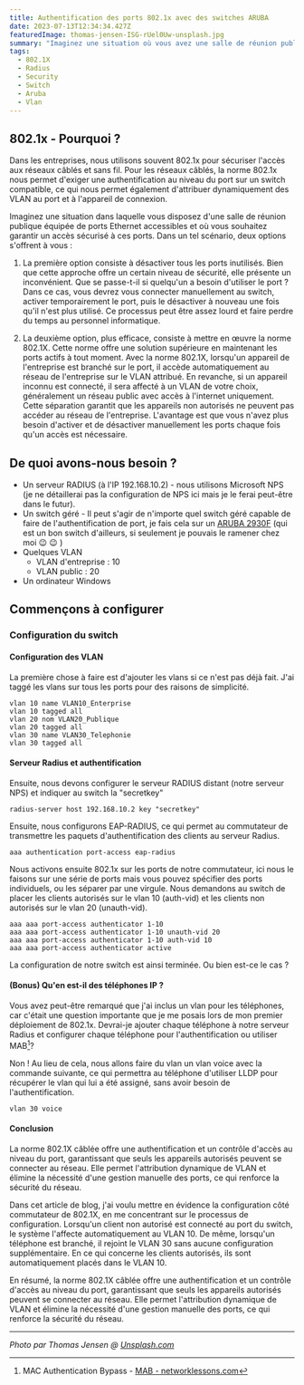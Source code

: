 ```yaml
---
title: Authentification des ports 802.1x avec des switches ARUBA
date: 2023-07-13T12:34:34.427Z
featuredImage: thomas-jensen-ISG-rUel0Uw-unsplash.jpg
summary: "Imaginez une situation où vous avez une salle de réunion publique équipée de ports Ethernet accessibles, et vous voulez assurer un accès sécurisé à ces ports. L'une des options est l'authentification de port 802.1X - Jetons un coup d'œil à la configuration du côté du switch."
tags:
  - 802.1X
  - Radius
  - Security
  - Switch
  - Aruba
  - Vlan
---
```

## 802.1x - Pourquoi ?

Dans les entreprises, nous utilisons souvent 802.1x pour sécuriser l'accès aux réseaux câblés et sans fil. Pour les réseaux câblés, la norme 802.1x nous permet d'exiger une authentification au niveau du port sur un switch compatible, ce qui nous permet également d'attribuer dynamiquement des VLAN au port et à l'appareil de connexion.

Imaginez une situation dans laquelle vous disposez d'une salle de réunion publique équipée de ports Ethernet accessibles et où vous souhaitez garantir un accès sécurisé à ces ports. Dans un tel scénario, deux options s'offrent à vous :

1. La première option consiste à désactiver tous les ports inutilisés. Bien que cette approche offre un certain niveau de sécurité, elle présente un inconvénient. Que se passe-t-il si quelqu'un a besoin d'utiliser le port ? Dans ce cas, vous devrez vous connecter manuellement au switch, activer temporairement le port, puis le désactiver à nouveau une fois qu'il n'est plus utilisé. Ce processus peut être assez lourd et faire perdre du temps au personnel informatique.

1. La deuxième option, plus efficace, consiste à mettre en œuvre la norme 802.1X. Cette norme offre une solution supérieure en maintenant les ports actifs à tout moment. Avec la norme 802.1X, lorsqu'un appareil de l'entreprise est branché sur le port, il accède automatiquement au réseau de l'entreprise sur le VLAN attribué. En revanche, si un appareil inconnu est connecté, il sera affecté à un VLAN de votre choix, généralement un réseau public avec accès à l'internet uniquement. Cette séparation garantit que les appareils non autorisés ne peuvent pas accéder au réseau de l'entreprise. L'avantage est que vous n'avez plus besoin d'activer et de désactiver manuellement les ports chaque fois qu'un accès est nécessaire.

## De quoi avons-nous besoin ?

* Un serveur RADIUS (à l'IP 192.168.10.2) - nous utilisons Microsoft NPS (je ne détaillerai pas la configuration de NPS ici mais je le ferai peut-être dans le futur).
* Un switch géré - Il peut s'agir de n'importe quel switch géré capable de faire de l'authentification de port, je fais cela sur un [ARUBA 2930F](https://www.arubanetworks.com/products/switches/access/2930f-series/) (qui est un bon switch d'ailleurs, si seulement je pouvais le ramener chez moi :wink: :wink: )
* Quelques VLAN
  * VLAN d'entreprise : 10
  * VLAN public : 20
* Un ordinateur Windows

## Commençons à configurer
### Configuration du switch
#### Configuration des VLAN

La première chose à faire est d'ajouter les vlans si ce n'est pas déjà fait. J'ai taggé les vlans sur tous les ports pour des raisons de simplicité.

```
vlan 10 name VLAN10_Enterprise
vlan 10 tagged all
vlan 20 nom VLAN20_Publique
vlan 20 tagged all
vlan 30 name VLAN30_Telephonie
vlan 30 tagged all
```

#### Serveur Radius et authentification 
Ensuite, nous devons configurer le serveur RADIUS distant (notre serveur NPS) et indiquer au switch la "secretkey"

```
radius-server host 192.168.10.2 key "secretkey"
```

Ensuite, nous configurons EAP-RADIUS, ce qui permet au commutateur de transmettre les paquets d'authentification des clients au serveur Radius.

```
aaa authentication port-access eap-radius
```

Nous activons ensuite 802.1x sur les ports de notre commutateur, ici nous le faisons sur une série de ports mais vous pouvez spécifier des ports individuels, ou les séparer par une virgule. Nous demandons au switch de placer les clients autorisés sur le vlan 10 (auth-vid) et les clients non autorisés sur le vlan 20 (unauth-vid).

```
aaa aaa port-access authenticator 1-10
aaa aaa port-access authenticator 1-10 unauth-vid 20
aaa aaa port-access authenticator 1-10 auth-vid 10
aaa aaa port-access authenticator active
```

La configuration de notre switch est ainsi terminée. Ou bien est-ce le cas ?

#### (Bonus) Qu'en est-il des téléphones IP ?

Vous avez peut-être remarqué que j'ai inclus un vlan pour les téléphones, car c'était une question importante que je me posais lors de mon premier déploiement de 802.1x. Devrai-je ajouter chaque téléphone à notre serveur Radius et configurer chaque téléphone pour l'authentification ou utiliser MAB[^MAB]?

[^MAB]: MAC Authentication Bypass - [MAB - networklessons.com](https://networklessons.com/cisco/ccie-routing-switching-written/mac-authentication-bypass-mab)

Non ! Au lieu de cela, nous allons faire du vlan un vlan voice avec la commande suivante, ce qui permettra au téléphone d'utiliser LLDP pour récupérer le vlan qui lui a été assigné, sans avoir besoin de l'authentification.

```
vlan 30 voice
```

#### Conclusion

La norme 802.1X câblée offre une authentification et un contrôle d'accès au niveau du port, garantissant que seuls les appareils autorisés peuvent se connecter au réseau. Elle permet l'attribution dynamique de VLAN et élimine la nécessité d'une gestion manuelle des ports, ce qui renforce la sécurité du réseau.

Dans cet article de blog, j'ai voulu mettre en évidence la configuration côté commutateur de 802.1X, en me concentrant sur le processus de configuration. Lorsqu'un client non autorisé est connecté au port du switch, le système l'affecte automatiquement au VLAN 10. De même, lorsqu'un téléphone est branché, il rejoint le VLAN 30 sans aucune configuration supplémentaire. En ce qui concerne les clients autorisés, ils sont automatiquement placés dans le VLAN 10.

En résumé, la norme 802.1X câblée offre une authentification et un contrôle d'accès au niveau du port, garantissant que seuls les appareils autorisés peuvent se connecter au réseau. Elle permet l'attribution dynamique de VLAN et élimine la nécessité d'une gestion manuelle des ports, ce qui renforce la sécurité du réseau.

---
_Photo par Thomas Jensen @ [Unsplash.com](https://unsplash.com/fr/photos/ISG-rUel0Uw?utm_source=unsplash&utm_medium=referral&utm_content=creditCopyText)_